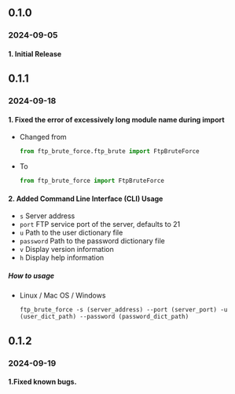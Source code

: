 ## 0.1.0 

### 2024-09-05 

#### 1. Initial Release

## 0.1.1 

### 2024-09-18 

#### 1. Fixed the error of excessively long module name during import

- Changed from

	```python
	from ftp_brute_force.ftp_brute import FtpBruteForce
	```

- To

	```python
	from ftp_brute_force import FtpBruteForce
	```

#### 2. Added Command Line Interface (CLI) Usage
- `s` Server address
- `port` FTP service port of the server, defaults to 21
- `u` Path to the user dictionary file
- `password` Path to the password dictionary file
- `v` Display version information
- `h` Display help information

##### How to usage
- Linux / Mac OS / Windows

	```shell
	ftp_brute_force -s (server_address) --port (server_port) -u (user_dict_path) --password (password_dict_path)
	```

## 0.1.2
### 2024-09-19
#### 1.Fixed known bugs.